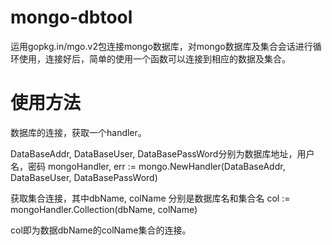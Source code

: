 # mongo-dbtool
运用gopkg.in/mgo.v2包连接mongo数据库，对mongo数据库及集合会话进行循环使用，连接好后，简单的使用一个函数可以连接到相应的数据及集合。

# 使用方法
数据库的连接，获取一个handler。

DataBaseAddr, DataBaseUser, DataBasePassWord分别为数据库地址，用户名，密码
mongoHandler, err := mongo.NewHandler(DataBaseAddr, DataBaseUser, DataBasePassWord)

获取集合连接，其中dbName, colName 分别是数据库名和集合名
col := mongoHandler.Collection(dbName, colName)

col即为数据dbName的colName集合的连接。